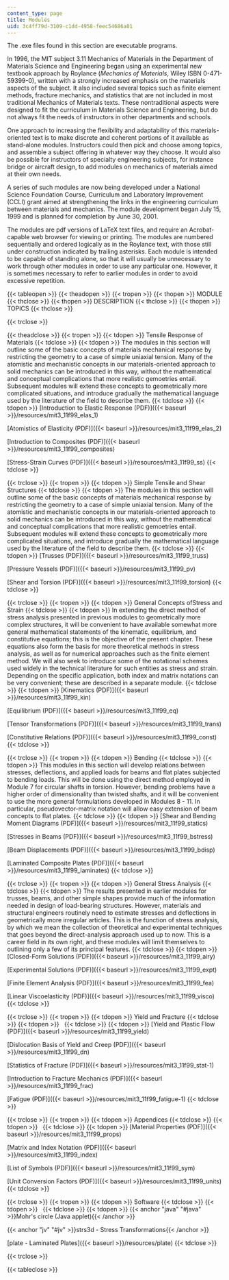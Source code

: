 ```yaml
---
content_type: page
title: Modules
uid: 3c4ff79d-3109-c1dd-4958-feec54686a01
---
```


The .exe files found in this section are executable programs.

In 1996, the MIT subject 3.11 Mechanics of Materials in the Department of Materials Science and Engineering began using an experimental new textbook approach by Roylance (_Mechanics of Materials_, Wiley ISBN 0-471-59399-0), written with a strongly increased emphasis on the materials aspects of the subject. It also included several topics such as finite element methods, fracture mechanics, and statistics that are not included in most traditional Mechanics of Materials texts. These nontraditional aspects were designed to fit the curriculum in Materials Science and Engineering, but do not always fit the needs of instructors in other departments and schools.

One approach to increasing the flexibility and adaptability of this materials-oriented text is to make discrete and coherent portions of it available as stand-alone modules. Instructors could then pick and choose among topics, and assemble a subject offering in whatever way they choose. It would also be possible for instructors of specialty engineering subjects, for instance bridge or aircraft design, to add modules on mechanics of materials aimed at their own needs.

A series of such modules are now being developed under a National Science Foundation Course, Curriculum and Laboratory Improvement (CCLI) grant aimed at strengthening the links in the engineering curriculum between materials and mechanics. The module development began July 15, 1999 and is planned for completion by June 30, 2001.

The modules are pdf versions of LaTeX text files, and require an Acrobat-capable web browser for viewing or printing. The modules are numbered sequentially and ordered logically as in the Roylance text, with those still under construction indicated by trailing asterisks. Each module is intended to be capable of standing alone, so that it will usually be unnecessary to work through other modules in order to use any particular one. However, it is sometimes necessary to refer to earlier modules in order to avoid excessive repetition.

{{< tableopen >}}
{{< theadopen >}}
{{< tropen >}}
{{< thopen >}}
MODULE
{{< thclose >}}
{{< thopen >}}
DESCRIPTION
{{< thclose >}}
{{< thopen >}}
TOPICS
{{< thclose >}}

{{< trclose >}}

{{< theadclose >}}
{{< tropen >}}
{{< tdopen >}}
Tensile Response of Materials
{{< tdclose >}}
{{< tdopen >}}
The modules in this section will outline some of the basic concepts of materials mechanical response by restricting the geometry to a case of simple uniaxial tension. Many of the atomistic and mechanistic concepts in our materials-oriented approach to solid mechanics can be introduced in this way, without the mathematical and conceptual complications that more realistic gemoetries entail. Subsequent modules will extend these concepts to geometrically more complicated situations, and introduce gradually the mathematical language used by the literature of the field to describe them.
{{< tdclose >}}
{{< tdopen >}}
[Introduction to Elastic Response (PDF)]({{< baseurl >}}/resources/mit3_11f99_elas_1)  
  
[Atomistics of Elasticity (PDF)]({{< baseurl >}}/resources/mit3_11f99_elas_2)  
  
[Introduction to Composites (PDF)]({{< baseurl >}}/resources/mit3_11f99_composites)  
  
[Stress-Strain Curves (PDF)]({{< baseurl >}}/resources/mit3_11f99_ss)
{{< tdclose >}}

{{< trclose >}}
{{< tropen >}}
{{< tdopen >}}
Simple Tensile and Shear Structures
{{< tdclose >}}
{{< tdopen >}}
The modules in this section will outline some of the basic concepts of materials mechanical response by restricting the geometry to a case of simple uniaxial tension. Many of the atomistic and mechanistic concepts in our materials-oriented approach to solid mechanics can be introduced in this way, without the mathematical and conceptual complications that more realistic gemoetries entail. Subsequent modules will extend these concepts to geometrically more complicated situations, and introduce gradually the mathematical language used by the literature of the field to describe them.
{{< tdclose >}}
{{< tdopen >}}
[Trusses (PDF)]({{< baseurl >}}/resources/mit3_11f99_truss)  
  
[Pressure Vessels (PDF)]({{< baseurl >}}/resources/mit3_11f99_pv)  
  
[Shear and Torsion (PDF)]({{< baseurl >}}/resources/mit3_11f99_torsion)
{{< tdclose >}}

{{< trclose >}}
{{< tropen >}}
{{< tdopen >}}
General Concepts ofStress and Strain
{{< tdclose >}}
{{< tdopen >}}
In extending the direct method of stress analysis presented in previous modules to geometrically more complex structures, it will be convenient to have available somewhat more general mathematical statements of the kinematic, equilibrium, and constitutive equations; this is the objective of the present chapter. These equations also form the basis for more theoretical methods in stress analysis, as well as for numerical approaches such as the finite element method. We will also seek to introduce some of the notational schemes used widely in the technical literature for such entities as stress and strain. Depending on the specific application, both index and matrix notations can be very convenient; these are described in a separate module.
{{< tdclose >}}
{{< tdopen >}}
[Kinematics (PDF)]({{< baseurl >}}/resources/mit3_11f99_kin)  
  
[Equilibrium (PDF)]({{< baseurl >}}/resources/mit3_11f99_eq)  
  
[Tensor Transformations (PDF)]({{< baseurl >}}/resources/mit3_11f99_trans)  
  
[Constitutive Relations (PDF)]({{< baseurl >}}/resources/mit3_11f99_const)
{{< tdclose >}}

{{< trclose >}}
{{< tropen >}}
{{< tdopen >}}
Bending
{{< tdclose >}}
{{< tdopen >}}
This modules in this section will develop relations between stresses, deflections, and applied loads for beams and flat plates subjected to bending loads. This will be done using the direct method employed in Module 7 for circular shafts in torsion. However, bending problems have a higher order of dimensionality than twisted shafts, and it will be convenient to use the more general formulations developed in Modules 8 - 11. In particular, pseudovector-matrix notation will allow easy extension of beam concepts to flat plates.
{{< tdclose >}}
{{< tdopen >}}
[Shear and Bending Moment Diagrams (PDF)]({{< baseurl >}}/resources/mit3_11f99_statics)  
  
[Stresses in Beams (PDF)]({{< baseurl >}}/resources/mit3_11f99_bstress)  
  
[Beam Displacements (PDF)]({{< baseurl >}}/resources/mit3_11f99_bdisp)  
  
[Laminated Composite Plates (PDF)]({{< baseurl >}}/resources/mit3_11f99_laminates)
{{< tdclose >}}

{{< trclose >}}
{{< tropen >}}
{{< tdopen >}}
General Stress Analysis
{{< tdclose >}}
{{< tdopen >}}
The results presented in earlier modules for trusses, beams, and other simple shapes provide much of the information needed in design of load-bearing structures. However, materials and structural engineers routinely need to estimate stresses and deflections in geometrically more irregular articles. This is the function of stress analysis, by which we mean the collection of theoretical and experimental techniques that goes beyond the direct-analysis approach used up to now. This is a career field in its own right, and these modules will limit themselves to outlining only a few of its principal features.
{{< tdclose >}}
{{< tdopen >}}
[Closed-Form Solutions (PDF)]({{< baseurl >}}/resources/mit3_11f99_airy)  
  
[Experimental Solutions (PDF)]({{< baseurl >}}/resources/mit3_11f99_expt)  
  
[Finite Element Analysis (PDF)]({{< baseurl >}}/resources/mit3_11f99_fea)  
  
[Linear Viscoelasticity (PDF)]({{< baseurl >}}/resources/mit3_11f99_visco)
{{< tdclose >}}

{{< trclose >}}
{{< tropen >}}
{{< tdopen >}}
Yield and Fracture
{{< tdclose >}}
{{< tdopen >}}
 
{{< tdclose >}}
{{< tdopen >}}
[Yield and Plastic Flow (PDF)]({{< baseurl >}}/resources/mit3_11f99_yield)  
  
[Dislocation Basis of Yield and Creep (PDF)]({{< baseurl >}}/resources/mit3_11f99_dn)  
  
[Statistics of Fracture (PDF)]({{< baseurl >}}/resources/mit3_11f99_stat-1)  
  
[Introduction to Fracture Mechanics (PDF)]({{< baseurl >}}/resources/mit3_11f99_frac)  
  
[Fatigue (PDF)]({{< baseurl >}}/resources/mit3_11f99_fatigue-1)
{{< tdclose >}}

{{< trclose >}}
{{< tropen >}}
{{< tdopen >}}
Appendices
{{< tdclose >}}
{{< tdopen >}}
 
{{< tdclose >}}
{{< tdopen >}}
[Material Properties (PDF)]({{< baseurl >}}/resources/mit3_11f99_props)  
  
[Matrix and Index Notation (PDF)]({{< baseurl >}}/resources/mit3_11f99_index)  
  
[List of Symbols (PDF)]({{< baseurl >}}/resources/mit3_11f99_sym)  
  
[Unit Conversion Factors (PDF)]({{< baseurl >}}/resources/mit3_11f99_units)
{{< tdclose >}}

{{< trclose >}}
{{< tropen >}}
{{< tdopen >}}
Software
{{< tdclose >}}
{{< tdopen >}}
 
{{< tdclose >}}
{{< tdopen >}}
{{< anchor "java" "#java" >}}Mohr's circle (Java applet){{< /anchor >}}  
  
{{< anchor "jv" "#jv" >}}strs3d - Stress Transformations{{< /anchor >}}  
  
[plate - Laminated Plates]({{< baseurl >}}/resources/plate)
{{< tdclose >}}

{{< trclose >}}

{{< tableclose >}}